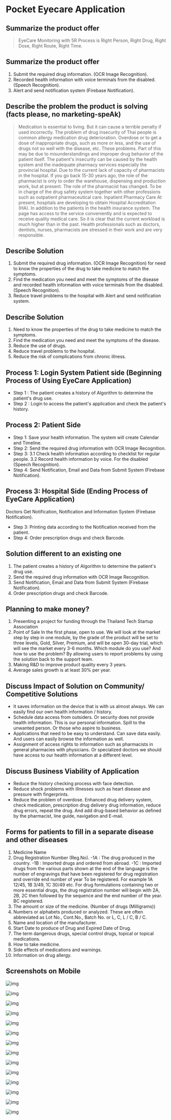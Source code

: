 # Pocket Eyecare Application

## Summarize the product offer
>EyeCare Monitoring with 5R Process is Right Person, Right Drug, Right Dose, Right Route, Right Time.

## Summarize the product offer
1. Submit the required drug information. (OCR Image Recognition).
2. Recorded health information with voice terminals from the disabled. (Speech Recognition).
3. Alert and send notification system (Firebase Notification).

## Describe the problem the product is solving (facts please, no marketing-speAk) 
>Medication is essential to living. But it can cause a terrible penalty if used incorrectly. The problem of drug insecurity of Thai people is common allergy medication drug deterioration. Overdose or to get a dose of inappropriate drugs, such as more or less, and the use of drugs not so well with the disease, etc. These problems. Part of this may be due to misunderstandings and improper drug behavior of the patient itself. The patient's insecurity can be caused by the health system and the inadequate pharmacy services especially the provincial hospital. Due to the current lack of capacity of pharmacists in the hospital.
>If you go back 15-30 years ago, the role of the pharmacist is only to order the warehouse, dispensing and production work, but at present. The role of the pharmacist has changed. To be in charge of the drug safety system together with other professions such as outpatient pharmaceutical care. Inpatient Pharmacy Care At present, hospitals are developing to obtain Hospital Accreditation (HA). 
>In addition to the patients in the health insurance system. The page has access to the service conveniently and is expected to receive quality medical care. So it is clear that the current workload is much higher than in the past. Health professionals such as doctors, dentists, nurses, pharmacists are stressed in their work and are very responsible.

## Describe Solution
1. Submit the required drug information. (OCR Image Recognition) for need to know the properties of the drug to take medicine to match the symptoms.
2. Find the medication you need and meet the symptoms of the disease and recorded health information with voice terminals from the disabled. (Speech Recognition).
3. Reduce travel problems to the hospital with Alert and send notification system.

## Describe Solution
1. Need to know the properties of the drug to take medicine to match the symptoms.
2. Find the medication you need and meet the symptoms of the disease.
3. Reduce the use of drugs.
4. Reduce travel problems to the hospital.
5. Reduce the risk of complications from chronic illness.

## Process 1: Login System Patient side (Beginning Process of Using EyeCare Application)	
- Step 1 : The patient creates a history of Algorithm to determine the patient's drug use. 
- Step 2 : Login to access the patient's application and check the patient's history.

## Process 2: Patient Side
- Step 1: Save your health information. The system will create Calendar and Timeline.
- Step 2: Send the required drug information with OCR Image Recognition.	
- Step 3: 
3.1 Check health information according to checklist for regular people.
3.2 Record health information by voice. For the disabled (Speech Recognition).	
- Step 4: Send Notification, Email and Data from Submit System (Firebase Notification). 

## Process 3: Hospital Side (Ending Process of EyeCare Application)
Doctors Get Notification, Notification and Information System (Firebase Notification).
- Step 3: Printing data according to the Notification received from the patient.
- Step 4: Order prescription drugs and check Barcode.

## Solution different to an existing one
1. The patient creates a history of Algorithm to determine the patient's drug use. 
2. Send the required drug information with OCR Image Recognition.	
3. Send Notification, Email and Data from Submit System (Firebase Notification). 
4. Order prescription drugs and check Barcode.

## Planning to make money?
1. Presenting a project for funding through the Thailand Tech Startup Association
2. Point of Sale In the first phase, open to use. We will look at the market step by step in one module, by the grade of the product will be set to three levels, Gold, Silver, Premium, and will be open 30-day trial, which will see the market every 3-6 months. Which module do you use? And how to use the problem? By allowing users to report problems by using the solution back to the support team.
3. Making R&D to improve product quality every 3 years.
4. Average sales growth is at least 30% per year.

## Discuss Impact of Solution on Community/ Competitive Solutions
- It saves information on the device that is with us almost always. We can easily find our own health information / history.
- Schedule data access from outsiders. Or security does not provide health information. This is our personal information. Spill to the unwanted person. Or those who aspire to business.
- Applications that need to be easy to understand. Can save data easily. And users can easily browse the information as well.
- Assignment of access rights to information such as pharmacists in general pharmacies with physicians. Or specialized doctors we should have access to our health information at a different level.

## Discuss Business Viability of Application
- Reduce the history checking process with face detection.
- Reduce shock problems with illnesses such as heart disease and pressure with fingerprints.
- Reduce the problem of overdose. Enhanced drug delivery system, check medication, prescription drug delivery drug information, reduce drug errors, repeat the drug. And add drug-based behavior as defined by the pharmacist, line guide, navigation and E-mail.

## Forms for patients to fill in a separate disease and other diseases
1. Medicine Name
2. Drug Registration Number (Reg.No).
	-1A : The drug produced in the country.
	-1B : Imported drugs and ordered from abroad.
	-1C : Imported drugs from the various parts shown at the end of the language is the number of engravings that have been registered for drug registration and override end number of year To be registered. For example 1A 12/45, 1B 3/49, 1C 30/49 etc. For drug formulations containing two or more essential drugs, the drug registration number will begin with 2A, 2B, 2C then followed by the sequence and the end number of the year. BC registered.
3. The amount or size of the medicine. (Number of drugs (Milligrams))
4. Numbers or alphabets produced or analyzed. These are often abbreviated as Lot No., Cont.No., Batch No. or L, C, L / C, B / C.
5. Name and location of the manufacturer.
6. Start Date to produce of Drug and Expired Date of Drug.
7. The term dangerous drugs, special control drugs, topical or topical medications.
8. How to take medicine.
9. Side effects of medications and warnings.
10. Information on drug allergy.


## Screenshots on Mobile

![img](https://github.com/kullawattana/Pocket-Eyecare-Application/blob/master/Pocket%20Eyecare%20Project%20Document/Pocket%20Eyecare%20Application%20Screenshot/Step%201%20Login.png)

![img](https://github.com/kullawattana/Pocket-Eyecare-Application/blob/master/Pocket%20Eyecare%20Project%20Document/Pocket%20Eyecare%20Application%20Screenshot/Step%202%20SignUp.png)

![img](https://github.com/kullawattana/Pocket-Eyecare-Application/blob/master/Pocket%20Eyecare%20Project%20Document/Pocket%20Eyecare%20Application%20Screenshot/Step%203%20QR%20Code.png)

![img](https://github.com/kullawattana/Pocket-Eyecare-Application/blob/master/Pocket%20Eyecare%20Project%20Document/Pocket%20Eyecare%20Application%20Screenshot/Step%204%20SignIn.png)

![img](https://github.com/kullawattana/Pocket-Eyecare-Application/blob/master/Pocket%20Eyecare%20Project%20Document/Pocket%20Eyecare%20Application%20Screenshot/Step%205%20Mainmenu.png)

![img](https://github.com/kullawattana/Pocket-Eyecare-Application/blob/master/Pocket%20Eyecare%20Project%20Document/Pocket%20Eyecare%20Application%20Screenshot/Step%206%20Druglist_Firebase.png)

![img](https://github.com/kullawattana/Pocket-Eyecare-Application/blob/master/Pocket%20Eyecare%20Project%20Document/Pocket%20Eyecare%20Application%20Screenshot/Step%207%20OCR.png)

![img](https://github.com/kullawattana/Pocket-Eyecare-Application/blob/master/Pocket%20Eyecare%20Project%20Document/Pocket%20Eyecare%20Application%20Screenshot/Step%208%20Alow%20Camera.png)

![img](https://github.com/kullawattana/Pocket-Eyecare-Application/blob/master/Pocket%20Eyecare%20Project%20Document/Pocket%20Eyecare%20Application%20Screenshot/Step%208.1.png)

![img](https://github.com/kullawattana/Pocket-Eyecare-Application/blob/master/Pocket%20Eyecare%20Project%20Document/Pocket%20Eyecare%20Application%20Screenshot/Step%208.2.png)

![img](https://github.com/kullawattana/Pocket-Eyecare-Application/blob/master/Pocket%20Eyecare%20Project%20Document/Pocket%20Eyecare%20Application%20Screenshot/Step%208.3%20ORC%20Analysis.png)

![img](https://github.com/kullawattana/Pocket-Eyecare-Application/blob/master/Pocket%20Eyecare%20Project%20Document/Pocket%20Eyecare%20Application%20Screenshot/Step%209%20Setting.png)

![img](https://github.com/kullawattana/Pocket-Eyecare-Application/blob/master/Pocket%20Eyecare%20Project%20Document/Pocket%20Eyecare%20Application%20Screenshot/step%203.1%20Scan%20QR%20Code%20Already.png)

![img](https://github.com/kullawattana/Pocket-Eyecare-Application/blob/master/Pocket%20Eyecare%20Project%20Document/Pocket%20Eyecare%20Application%20Screenshot/Step%2010%20Support.png)